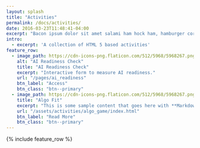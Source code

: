 ```yaml
---
layout: splash
title: "Activities"
permalink: /docs/activities/
date: 2016-03-23T11:48:41-04:00
excerpt: "Bacon ipsum dolor sit amet salami ham hock ham, hamburger corned beef short ribs kielbasa biltong t-bone drumstick tri-tip tail sirloin pork chop."
intro: 
  - excerpt: 'A collection of HTML 5 based activities'
feature_row:
  - image_path: https://cdn-icons-png.flaticon.com/512/5968/5968267.png
    alt: "AI Readiness Check"
    title: "AI Readiness Check"
    excerpt: "Interactive form to measure AI readiness."
    url: "/pages/ai_readiness"
    btn_label: "Access"
    btn_class: "btn--primary"
  - image_path: https://cdn-icons-png.flaticon.com/512/5968/5968267.png
    title: "Algo Fit"
    excerpt: "This is some sample content that goes here with **Markdown** formatting."
    url: "/assets/activities/algo_game/index.html"
    btn_label: "Read More"
    btn_class: "btn--primary"
---
```


{% include feature_row %}
